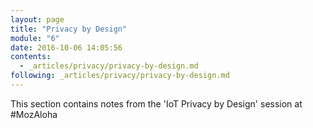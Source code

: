 ```yaml
---
layout: page
title: "Privacy by Design"
module: "6"
date: 2016-10-06 14:05:56
contents:
  - _articles/privacy/privacy-by-design.md
following: _articles/privacy/privacy-by-design.md
---
```


This section contains notes from the 'IoT Privacy by Design' session at #MozAloha